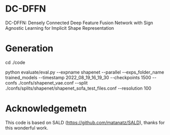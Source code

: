 # DC-DFFN
DC-DFFN: Densely Connected Deep Feature Fusion Network with Sign Agnostic Learning for Implicit Shape Representation


# Generation 

cd ./code  

python evaluate/eval.py --expname shapenet --parallel --exps_folder_name trained_models --timestamp 2022_08_19_16_19_30 --checkpoints 1500 --confs ./confs/shapenet_vae.conf --split ./confs/splits/shapenet/shapenet_sofa_test_files.conf --resolution 100



# Acknowledgemetn 
This code is based on SALD (https://github.com/matanatz/SALD), thanks for this wonderful work. 
